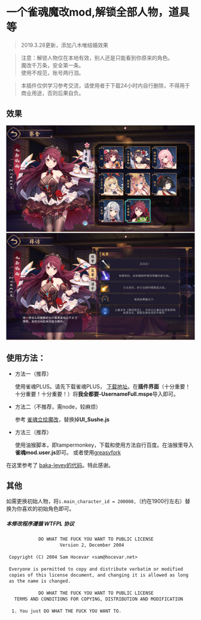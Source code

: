 # 一个雀魂魔改mod,解锁全部人物，道具等

>2019.3.28更新，添加八木唯结婚效果

>注意：解锁人物仅在本地有效，别人还是只能看到你原来的角色。<br/>
魔改千万条，安全第一条。<br/>
使用不规范，账号两行泪。

>本插件仅供学习参考交流，请使用者于下载24小时内自行删除，不得用于商业用途，否则后果自负。
## 效果
 ![示例一](./示例1.PNG)
 ![示例二](./示例2.PNG)

## 使用方法：

 - 方法一（推荐）

    使用雀魂PLUS。请先下载雀魂PLUS， [下载地址](https://github.com/MajsoulPlus/majsoul-plus/releases)。在**插件界面**（十分重要！十分重要！十分重要！）将**我全都要-UsernameFull.mspe**导入即可。

 - 方法二（不推荐，需node，较麻烦）

    参考 [雀魂立绘魔改](https://github.com/aoarashi1988/majsoul_custom_charactor)，替换掉**UI_Sushe.js**

 - 方法三（推荐）

    使用油猴脚本，即tampermonkey，下载和使用方法自行百度。在油猴里导入**雀魂mod.user.js**即可。
    或者使用[greasyfork](https://greasyfork.org/zh-CN/scripts/378201-%E9%9B%80%E9%AD%82mod)
    
在这里参考了 [baka-levey的代码](https://github.com/baka-levey/majsoul_test)。特此感谢。

## 其他
如需更换初始人物，将`i.main_character_id = 200008,`（约在1900行左右）替换为你喜欢的初始角色即可。

##### 本修改程序遵循 WTFPL 协议
```
            DO WHAT THE FUCK YOU WANT TO PUBLIC LICENSE
                    Version 2, December 2004

 Copyright (C) 2004 Sam Hocevar <sam@hocevar.net>

 Everyone is permitted to copy and distribute verbatim or modified
 copies of this license document, and changing it is allowed as long
 as the name is changed.

            DO WHAT THE FUCK YOU WANT TO PUBLIC LICENSE
   TERMS AND CONDITIONS FOR COPYING, DISTRIBUTION AND MODIFICATION

  1. You just DO WHAT THE FUCK YOU WANT TO.

```
